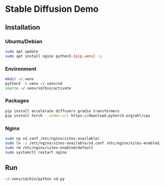 # Stable Diffusion Demo

## Installation

### Ubuntu/Debian

```bash
sudo apt update
sudo apt install nginx python3-{pip,venv} -y
```

### Environment

```bash
mkdir ~/.venv
python3 -m venv ~/.venv/sd
source ~/.venv/sd/bin/activate
```

### Packages

```bash
pip install accelerate diffusers gradio transformers
pip install torch --index-url https://download.pytorch.org/whl/cpu
```

### Nginx

```bash
sudo cp sd.conf /etc/nginx/sites-available/
sudo ln -s /etc/nginx/sites-available/sd.conf /etc/nginx/sites-enabled/
sudo rm /etc/nginx/sites-enabled/default
sudo systemctl restart nginx
```

## Run

```bash
~/.venv/sd/bin/python sd.py
```
